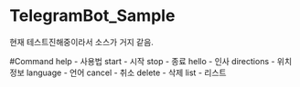 # TelegramBot_Sample
현재 테스트진해중이라서 소스가 거지 같음.



#Command
help - 사용법
start - 시작
stop - 종료
hello - 인사
directions - 위치 정보
language - 언어
cancel - 취소
delete - 삭제
list - 리스트
